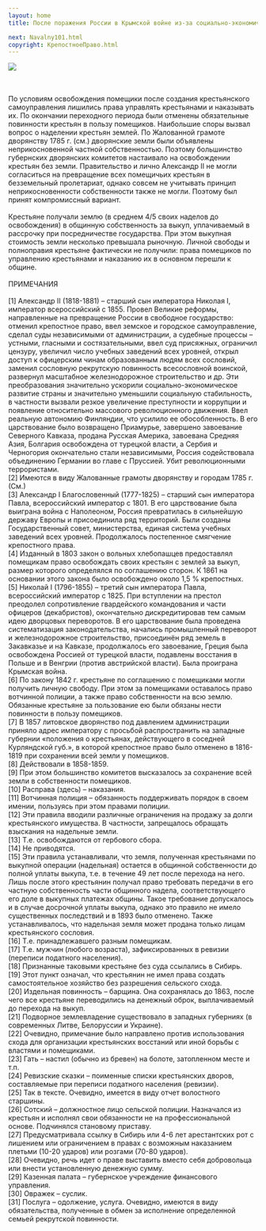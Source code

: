 ```yaml
---
layout: home
title: После поражения России в Крымской войне из-за социально-экономической отсталости, основной причиной которой было крепостное право, стало ясно, что его сохранение угрожает положению России как великой державы. Поэтому Александр&nbsp;II, в правление отца поддерживавший его политику, после воцарения начал подготовку к освобождению крестьян. Соответствующие законы разрабатывались с 1857, первоначально в Секретном комитете, затем в губернских дворянских комитетах по крестьянскому делу, затем в Редакционных комиссиях, Главном комитете по крестьянскому делу и Государственном совете. Наибольший вклад в их составление внесли и.о. господина министра внутренних дел Н.А. Милютин и председатель Редакционных комиссий Я.А. Ростовцев. Законы были утверждены императором в годовщину его вступления на престол 19.2.1861 г.

next: Navalny101.html
copyright: КрепостноеПраво.html
---
```


[![](https://shabbat.lamourism.com/kolobok/AlexanderII.jpg)](GULAG.html)

<br/>
<br/>По условиям освобождения помещики после создания крестьянского самоуправления лишились права управлять крестьянами и наказывать их. По окончании переходного периода были отменены обязательные повинности крестьян в пользу помещиков. Наибольшие споры вызвал вопрос о наделении крестьян землей. По Жалованной грамоте дворянству 1785 г. (см.) дворянские земли были объявлены неприкосновенной частной собственностью. Поэтому большинство губернских дворянских комитетов настаивало на освобождении крестьян без земли. Правительство и лично Александр&nbsp;II не могли согласиться на превращение всех помещичьих крестьян в безземельный пролетариат, однако совсем не учитывать принцип неприкосновенности собственности также не могли. Поэтому был принят компромиссный вариант.
<br/>
<br/>Крестьяне получали землю (в среднем 4/5 своих наделов до освобождения) в общинную собственность за выкуп, уплачиваемый в рассрочку при посредничестве государства. При этом выкупная стоимость земли несколько превышала рыночную. Личной свободы и полноправия крестьяне фактически не получили: права помещиков по управлению крестьянами и наказанию их в основном перешли к общине.
<br/>
<br/> ПРИМЕЧАНИЯ
<br/>
<br/>[1] Александр&nbsp;II (1818-1881) – старший сын императора Николая I, император всероссийский с 1855. Провел Великие реформы, направленные на превращение России в свободное государство: отменил крепостное право, ввел земское и городское самоуправление, сделал суды независимыми от администрации,  а судебные процессы – устными, гласными и состязательными, ввел суд присяжных, ограничил цензуру, увеличил число учебных заведений всех  уровней, открыл доступ к офицерским чинам образованным людям всех сословий, заменил сословную рекрутскую повинность всесословной воинской, развернул масштабное железнодорожное строительство и др. Эти преобразования значительно ускорили социально-экономическое развитие страны и значительно уменьшили социальную стабильность, в частности вызвали резкое увеличение преступности и коррупции и появление относительно массового революционного движения. Ввел реальную автономию Финляндии, что усилило ее обособленность. В его царствование было возвращено Приамурье, завершено завоевание Северного Кавказа, продана Русская Америка, завоевана Средняя Азия, Болгария освобождена от турецкой власти, а Сербия и Черногория окончательно стали независимыми, Россия содействовала объединению Германии во главе с Пруссией. Убит революционными террористами.
<br/>[2] Имеются в виду Жалованные грамоты дворянству и городам 1785 г. (См.)
<br/>[3] Александр I Благословенный (1777-1825) – старший сын императора Павла, всероссийский император с 1801. В его царствование была выиграна война с Наполеоном, Россия превратилась в сильнейшую державу Европы и присоединила ряд территорий. Были созданы Государственный совет, министерства, единая система учебных заведений всех уровней. Продолжалось постепенное смягчение крепостного права.
<br/>[4] Изданный в 1803 закон о вольных хлебопашцев предоставлял помещикам право освобождать своих крестьян с землей за выкуп, размер которого определялся по соглашению сторон. К 1861 на основании этого закона было освобождено около 1,5 % крепостных.
<br/>[5] Николай I (1796-1855) – третий сын императора Павла, всероссийский император с 1825. При вступлении на престол преодолел сопротивление гвардейского командования и части офицеров (декабристов), окончательно дискредитировав тем самым идею дворцовых переворотов. В его царствование была проведена систематизация законодательства, начались промышленный переворот и железнодорожное строительство, присоединён ряд земель в Закавказье и на Кавказе, продолжалось его завоевание, Греция была освобождена Россией от турецкой власти, подавлены восстания в Польше и в Венгрии (против австрийской власти). Была проиграна Крымская война.
<br/>[6] По закону 1842 г. крестьяне по соглашению с помещиками могли получить личную свободу. При этом за помещиками оставалось право вотчинной полиции, а также право собственности на всю землю. Обязанные крестьяне за пользование ею были обязаны нести повинности в пользу помещиков.
<br/>[7] В 1857 литовское дворянство под давлением администрации приняло адрес императору с просьбой распространить на западные губернии «положения о крестьянах, действующего в соседней Курляндской губ.», в которой крепостное право было отменено в 1816-1819 при сохранении всей земли у помещиков.
<br/>[8] Действовали в 1858-1859.
<br/>[9] При этом большинство комитетов высказалось за сохранение всей земли в собственности помещиков.
<br/>[10] Расправа (здесь) – наказания.
<br/>[11] Вотчинная полиция – обязанность поддерживать порядок в своем имении, пользуясь при этом правами полиции.
<br/>[12] Эти правила вводили различные ограничения на продажу за долги крестьянского имущества. В частности, запрещалось обращать взыскания на надельные земли.
<br/>[13] Т.е. освобождаются от гербового сбора.
<br/>[14] Не приводятся.
<br/>[15] Эти правила устанавливали, что земля, полученная крестьянами по выкупной операции (надельная) остается в общинной собственности до полной уплаты выкупа, т.е. в течение 49 лет после перехода на него. Лишь после этого крестьянин получал право требовать передачи в его частную собственность части общинного надела, соответствующего его доле в выкупных платежах общины. Такое требование допускалось и в случае досрочной уплаты выкупа, однако это правило не имело существенных последствий и в 1893 было отменено. Также устанавливалось, что надельная земля может продана только лицам крестьянского сословия.
<br/>[16] Т.е. принадлежавшего разным помещикам.
<br/>[17] Т.е. мужчин (любого возраста), зафиксированных в ревизии (переписи податного населения).
<br/>[18] Признанные таковыми крестьяне без суда ссылались в Сибирь.
<br/>[19] Этот пункт означал, что крестьянин не имел права создать самостоятельное хозяйство без разрешения сельского схода.
<br/>[20] Издельная повинность – барщина. Она сохранялась до 1863, после чего все крестьяне переводились на денежный оброк, выплачиваемый до перехода на выкуп.
<br/>[21] Подворное землевладение существовало в западных губерниях (в современных Литве, Белоруссии и Украине).
<br/>[22] Очевидно, примечание было направлено против использования схода для организации крестьянских восстаний или иной борьбы с властями и помещиками.
<br/>[23] Гать – настил (обычно из бревен) на болоте, затопленном месте и т.п.
<br/>[24] Ревизские сказки – поименные списки крестьянских дворов, составляемые при переписи податного населения (ревизии).
<br/>[25] Так в тексте. Очевидно, имеется в виду отчет волостного старшины.
<br/>[26] Сотский – должностное лицо сельской полиции. Назначался из крестьян и исполнял свои обязанности не на профессиональной основе. Подчинялся становому приставу.
<br/>[27] Предусматривала ссылку в Сибирь или 4-6 лет арестантских рот с лишением или ограничением в правах с возможным наказанием плетьми (10-20 ударов) или розгами (70-80 ударов).
<br/>[28] Очевидно, речь идет о праве выставить вместо себя добровольца или внести установленную денежную сумму.
<br/>[29] Казенная палата – губернское учреждение финансового управления.
<br/>[30] Овражек – суслик.
<br/>[31] Послуга – одолжение, услуга. Очевидно, имеются в виду обязательства, полученные в обмен за исполнение определенной семьей рекрутской повинности.
